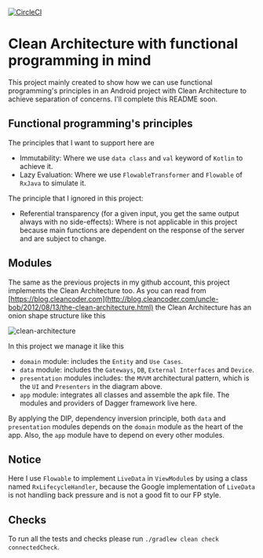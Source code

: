 [![CircleCI](https://circleci.com/gh/hadilq/CleanArchitectureFP.svg?style=svg)](https://circleci.com/gh/hadilq/CleanArchitectureFP)

Clean Architecture with functional programming in mind
===

This project mainly created to show how we can use functional programming's principles in an Android project with Clean 
Architecture to achieve separation of concerns. I'll complete this README soon.

Functional programming's principles
---
The principles that I want to support here are
- Immutability:
  Where we use `data class` and `val` keyword of `Kotlin` to achieve it.
- Lazy Evaluation:
  Where we use `FlowableTransformer` and `Flowable` of `RxJava` to simulate it.

The principle that I ignored in this project:
- Referential transparency (for a given input, you get the same output always with no side-effects):
  Where is not applicable in this project because main functions are dependent on the response of the server
  and are subject to change.

Modules
---
The same as the previous projects in my github account, this project implements the Clean Architecture too. As you can
read from [https://blog.cleancoder.com](http://blog.cleancoder.com/uncle-bob/2012/08/13/the-clean-architecture.html)
the Clean Architecture has an onion shape structure like this

![clean-architecture](https://blog.cleancoder.com/uncle-bob/images/2012-08-13-the-clean-architecture/CleanArchitecture.jpg)

In this project we manage it like this

- `domain` module: includes the `Entity` and `Use Cases`.
- `data` module: includes the `Gateways`, `DB`, `External Interfaces` and `Device`.
- `presentation` modules includes: the `MVVM` architectural pattern, which is the `UI` and `Presenters` in the diagram above.
- `app` module: integrates all classes and assemble the apk file. The modules and providers of Dagger framework live here.

By applying the DIP, dependency inversion principle, both `data` and `presentation` modules depends on the `domain`
module as the heart of the app. Also, the `app` module have to depend on every other modules.

Notice
---
Here I use `Flowable` to implement `LiveData` in `ViewModule`s by using a class named `RxLifecycleHandler`, because the
Google implementation of `LiveData` is not handling back pressure and is not a good fit to our FP style.

Checks
---
To run all the tests and checks please run `./gradlew clean check connectedCheck`.